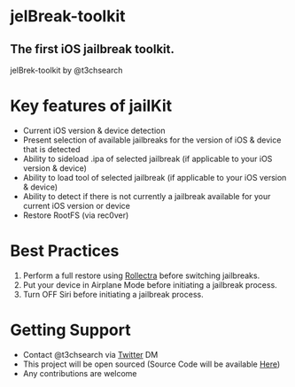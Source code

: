 # jelBreak-toolkit

## The first iOS jailbreak toolkit.
jelBrek-toolkit by @t3chsearch

# Key features of jailKit
- Current iOS version & device detection
- Present selection of available jailbreaks for the version of iOS & device that is detected
- Ability to sideload .ipa of selected jailbreak (if applicable to your iOS version & device)
- Ability to load tool of selected jailbreak (if applicable to your iOS version & device)
- Ability to detect if there is not currently a jailbreak available for your current iOS version or device
- Restore RootFS (via rec0ver)

# Best Practices
1. Perform a full restore using [Rollectra](https://github.com/pwn20wndstuff/Rollectra11) before switching jailbreaks.
2. Put your device in Airplane Mode before initiating a jailbreak process.
3. Turn OFF Siri before initiating a jailbreak process.

# Getting Support
- Contact @t3chsearch via [Twitter](https://twitter.com/) DM
- This project will be open sourced (Source Code will be available [Here](https://github.com/t3chsearch/jelBrek-toolkit))
- Any contributions are welcome
